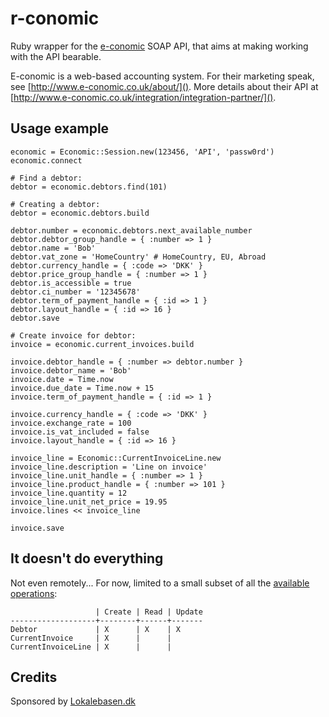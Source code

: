 r-conomic
=========

Ruby wrapper for the [e-conomic](http://www.e-conomic.co.uk) SOAP API, that aims at making working with the API bearable.

E-conomic is a web-based accounting system. For their marketing speak, see [http://www.e-conomic.co.uk/about/](). More details about their API at [http://www.e-conomic.co.uk/integration/integration-partner/]().


Usage example
-------------

    economic = Economic::Session.new(123456, 'API', 'passw0rd')
    economic.connect
    
    # Find a debtor:
    debtor = economic.debtors.find(101)
    
    # Creating a debtor:
    debtor = economic.debtors.build
    
    debtor.number = economic.debtors.next_available_number
    debtor.debtor_group_handle = { :number => 1 }
    debtor.name = 'Bob'
    debtor.vat_zone = 'HomeCountry' # HomeCountry, EU, Abroad
    debtor.currency_handle = { :code => 'DKK' }
    debtor.price_group_handle = { :number => 1 }
    debtor.is_accessible = true
    debtor.ci_number = '12345678'
    debtor.term_of_payment_handle = { :id => 1 }
    debtor.layout_handle = { :id => 16 }
    debtor.save
    
    # Create invoice for debtor:
    invoice = economic.current_invoices.build
    
    invoice.debtor_handle = { :number => debtor.number }
    invoice.debtor_name = 'Bob'
    invoice.date = Time.now
    invoice.due_date = Time.now + 15
    invoice.term_of_payment_handle = { :id => 1 }
    
    invoice.currency_handle = { :code => 'DKK' }
    invoice.exchange_rate = 100
    invoice.is_vat_included = false
    invoice.layout_handle = { :id => 16 }
    
    invoice_line = Economic::CurrentInvoiceLine.new
    invoice_line.description = 'Line on invoice'
    invoice_line.unit_handle = { :number => 1 }
    invoice_line.product_handle = { :number => 101 }
    invoice_line.quantity = 12
    invoice_line.unit_net_price = 19.95
    invoice.lines << invoice_line
    
    invoice.save



It doesn't do everything
------------------------

Not even remotely... For now, limited to a small subset of all the [available operations](https://www.e-conomic.com/secure/api1/EconomicWebService.asmx):

                       | Create | Read | Update
    -------------------+--------+------+-------
    Debtor             | X      | X    | X
    CurrentInvoice     | X      |      |
    CurrentInvoiceLine | X      |      |


Credits
-------

Sponsored by [Lokalebasen.dk](http://lokalebasen.dk)

